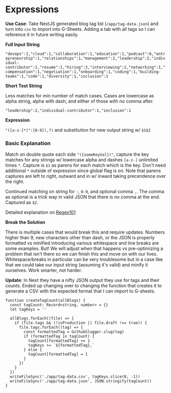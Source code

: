 # Expressions

**Use Case**: Take NextJS generated blog tag list (`/app/tag-data.json`) and turn into `csv` to import into G-Sheets. Adding a tab with all tags so I can reference it in future writing easily.

**Full Input String**

`"devops":1,"cloud":1,"collaboration":1,"education":1,"podcast":6,"entrepreneurship":1,"relationships":1,"management":2,"leadership":2,"individual-contributor":1,"resume":1,"hiring":3,"interviewing":2,"networking":1,"compensation":1,"negotiation":1,"onboarding":1,"coding":1,"building-teams":1,"code":1,"diversity":1,"inclusion":1`


**Short Test String**

Less matches for min number of match cases. Cases are lowercase as alpha string, alpha with dash, and either of those with no comma after.

`"leadership":2,"individual-contributor":1,"inclusion":1`


**Expression**

`"([a-z-]*)":[0-9](,?)` and substitution for new output string w/ `$1$2`

### Basic Explanation

Match on double quote each side `"({someKeyVal})"`, capture the key matches for any strings w/ lowercase alpha and dashes `[a-z-]` unlimited times `*`. Capture is `$1` as parens for each match which is the key. Don't need additional `*` outside of expression since global flag is on. Note that parens captures are left to right, outward and in w/ inward taking precendence over the right.

Continued matching on string for `:`, `0-9`, and optional comma `,`. The comma as optional is a trick way in valid JSON that there is no comma at the end. Captured as `$2`.

Detailed explanation on [Regex101](https://regex101.com/r/RCkcPI/1)

**Break the Solution**

There is multiple cases that would break this and require updates. Numbers higher than 9, new characters other than dash, or the JSON is properly formatted vs minified introducing various whitespace and line breaks are some examples. But! We will adjust when that happens vs pre-optimizing a problem that isn't there so we can finish this and move on with our lives. Whitespace/breaks in particular can be very troublesome but in a case like that we could take our input string (assuming it's valid) and minify it ourselves. Work smarter, not harder.

**Update**:
In Next they have a nifty JSON output they use for tags and their counts. Ended up changing over to changing the function that creates it to generate a CSV with the expected format that I can import to G-sheets.

```
function createTagCount(allBlogs) {
  const tagCount: Record<string, number> = {}
  let tagKeys = ''

  allBlogs.forEach((file) => {
    if (file.tags && (!isProduction || file.draft !== true)) {
      file.tags.forEach((tag) => {
        const formattedTag = GithubSlugger.slug(tag)
        if (formattedTag in tagCount) {
          tagCount[formattedTag] += 1
          tagKeys += `${formattedTag},`
        } else {
          tagCount[formattedTag] = 1
        }
      })
    }
  })
  writeFileSync('./app/tag-data.csv', tagKeys.slice(0, -1))
  writeFileSync('./app/tag-data.json', JSON.stringify(tagCount))
}
```
